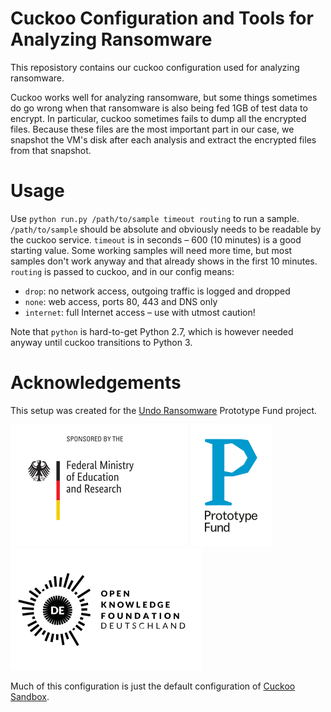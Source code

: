 # Cuckoo Configuration and Tools for Analyzing Ransomware

This reposistory contains our cuckoo configuration used for analyzing
ransomware.

Cuckoo works well for analyzing ransomware, but some things sometimes do go
wrong when that ransomware is also being fed 1GB of test data to encrypt. In
particular, cuckoo sometimes fails to dump all the encrypted files. Because
these files are the most important part in our case, we snapshot the VM's disk
after each analysis and extract the encrypted files from that snapshot.

# Usage

Use `python run.py /path/to/sample timeout routing` to run a sample.
`/path/to/sample` should be absolute and obviously needs to be readable by the
cuckoo service. `timeout` is in seconds – 600 (10 minutes) is a good starting
value. Some working samples will need more time, but most samples don't work
anyway and that already shows in the first 10 minutes. `routing` is passed to
cuckoo, and in our config means:

- `drop`: no network access, outgoing traffic is logged and dropped
- `none`: web access, ports 80, 443 and DNS only
- `internet`: full Internet access – use with utmost caution!

Note that `python` is hard-to-get Python 2.7, which is however needed anyway
until cuckoo transitions to Python 3.

# Acknowledgements

This setup was created for the
[Undo Ransomware](https://prototypefund.de/project/undo-von-ransomware-mittels-machine-learning/)
Prototype Fund project.

[![Sponsored by the Federal Ministry of Education and Research](bmbf.png)](https://www.bmbf.de/)
[![A Prototype Fund Project](ptf.png)](https://prototypefund.de/)
[![Prototype Fund is an Open Knowledge Foundation Project](okfn.png)](https://okfn.de/)

Much of this configuration is just the default configuration of
[Cuckoo Sandbox](https://cuckoosandbox.org/).
